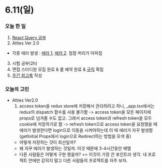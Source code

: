 # 6.11(일)

### 오늘 한 일

1. [React Query 공부](https://github.com/guesung/CS-Study/blob/guesung/React-Query/React-Query.md)
2. Atties Ver 2.0

- 각종 에러 발생 : [에러 1](https://github.com/guesung/atties-ver2.0/issues/21), [에러 2](https://github.com/guesung/atties-ver2.0/issues/18). 점점 머리가 아파짐

3. 시험 공부(2h)
4. 면접 스터디원 모집 완료 & 룸 예약 완료 & [규칙](https://github.com/guesung/interview-study) 확립
5. [주간 회고록](https://peter-coding.tistory.com/378) 작성

### 오늘의 고민

- Atties Ver2.0
  1.  access token을 redux store에 저장해서 관리하려고 하니, \_app.tsx에서는 redux의 dispatch 함수를 사용 불가함 -> access token을 모든 페이지에 props로 넘겨줄 수도 없고. 그래서 access token과 refresh token을 모두 cookie에 저장하기로 함 -> refresh token으로 access token을 요청했을 때 에러가 발생한다면 login으로 이동을 시켜야하는데 이 때 에러가 자꾸 발생함 (getInitial Props에서 login으로 Redirect하는 방법을 모색 중)
  - 어떻게 저장하는 것이 최선일까?
  - 왜 자꾸 에러가 발생하는 것일까. 이것 때문에 3-4시간동안 헤멤
  - 다른 사람들은 어떻게 구현 했을까? => 이것이 가장 큰 포인트라 생각. 내 프로젝트 안에만 갇히지 말고 다른 사람들의 프로젝트를 자주 보자.
